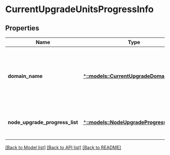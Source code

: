 # CurrentUpgradeUnitsProgressInfo

## Properties
Name | Type | Description | Notes
------------ | ------------- | ------------- | -------------
**domain_name** | [***::models::CurrentUpgradeDomainName**](CurrentUpgradeDomainName.md) | The name of the upgrade domain. Not applicable to node-by-node upgrades. | [optional] [default to null]
**node_upgrade_progress_list** | [***::models::NodeUpgradeProgressInfoList**](NodeUpgradeProgressInfoList.md) | List of upgrading nodes and their statuses | [optional] [default to null]

[[Back to Model list]](../README.md#documentation-for-models) [[Back to API list]](../README.md#documentation-for-api-endpoints) [[Back to README]](../README.md)



